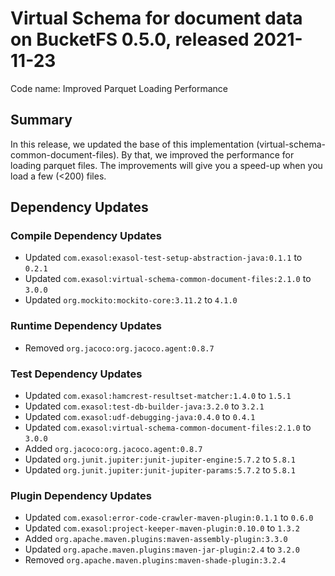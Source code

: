 # Virtual Schema for document data on BucketFS 0.5.0, released 2021-11-23

Code name: Improved Parquet Loading Performance

## Summary

In this release, we updated the base of this implementation (virtual-schema-common-document-files). By that, we improved the performance for loading parquet files. The improvements will give you a speed-up when you load a few (<200) files.

## Dependency Updates

### Compile Dependency Updates

* Updated `com.exasol:exasol-test-setup-abstraction-java:0.1.1` to `0.2.1`
* Updated `com.exasol:virtual-schema-common-document-files:2.1.0` to `3.0.0`
* Updated `org.mockito:mockito-core:3.11.2` to `4.1.0`

### Runtime Dependency Updates

* Removed `org.jacoco:org.jacoco.agent:0.8.7`

### Test Dependency Updates

* Updated `com.exasol:hamcrest-resultset-matcher:1.4.0` to `1.5.1`
* Updated `com.exasol:test-db-builder-java:3.2.0` to `3.2.1`
* Updated `com.exasol:udf-debugging-java:0.4.0` to `0.4.1`
* Updated `com.exasol:virtual-schema-common-document-files:2.1.0` to `3.0.0`
* Added `org.jacoco:org.jacoco.agent:0.8.7`
* Updated `org.junit.jupiter:junit-jupiter-engine:5.7.2` to `5.8.1`
* Updated `org.junit.jupiter:junit-jupiter-params:5.7.2` to `5.8.1`

### Plugin Dependency Updates

* Updated `com.exasol:error-code-crawler-maven-plugin:0.1.1` to `0.6.0`
* Updated `com.exasol:project-keeper-maven-plugin:0.10.0` to `1.3.2`
* Added `org.apache.maven.plugins:maven-assembly-plugin:3.3.0`
* Updated `org.apache.maven.plugins:maven-jar-plugin:2.4` to `3.2.0`
* Removed `org.apache.maven.plugins:maven-shade-plugin:3.2.4`
